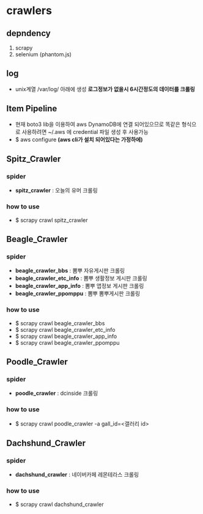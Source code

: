 # crawlers

## depndency
1. scrapy
2. selenium (phantom.js)

## log
* unix계열 /var/log/ 아래에 생성 **로그정보가 없을시 6시간정도의 데이터를 크롤링**

## Item Pipeline
* 현재 boto3 lib을 이용하여 aws DynamoDB에 연결 되어있으므로 똑같은 형식으로 사용하려면 ~/.aws 에 credential 파일 생성 후 사용가능
* $ aws configure **(aws cli가 설치 되어있다는 가정하에)**

## Spitz_Crawler
### spider
* **spitz_crawler** : 오늘의 유머 크롤링
### how to use
* $ scrapy crawl spitz_crawler

## Beagle_Crawler
### spider
* **beagle_crawler_bbs** : 뽐뿌 자유게시판 크롤링
* **beagle_crawler_etc_info** : 뽐뿌 생활정보 게시판 크롤링
* **beagle_crawler_app_info** : 뽐뿌 앱정보 게시판 크롤링
* **beagle_crawler_ppomppu** : 뽐뿌 뽐뿌게시판 크롤링
### how to use
* $ scrapy crawl beagle_crawler_bbs
* $ scrapy crawl beagle_crawler_etc_info
* $ scrapy crawl beagle_crawler_app_info
* $ scrapy crawl beagle_crawler_ppomppu

## Poodle_Crawler
### spider
* **poodle_crawler** : dcinside 크롤링
### how to use
* $ scrapy crawl poodle_crawler -a gall_id=<갤러리 id>

## Dachshund_Crawler
### spider
* **dachshund_crawler** : 네이버카페 레몬테라스 크롤링
### how to use
* $ scrapy crawl dachshund_crawler
